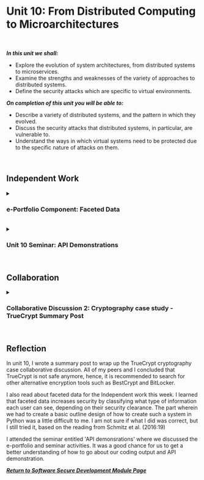 <!--layout: page
title: "SSDCS Unit 10 "
permalink: /ssdcs_unit10-->

# Unit 10: From Distributed Computing to Microarchitectures
<br>

_**In this unit we shall:** <br>_

- Explore the evolution of system architectures, from distributed systems to microservices.<br>
- Examine the strengths and weaknesses of the variety of approaches to distributed systems.<br>
- Define the security attacks which are specific to virtual environments.<br>

_**On completion of this unit you will be able to:** <br>_

- Describe a variety of distributed systems, and the pattern in which they evolved.<br>
- Discuss the security attacks that distributed systems, in particular, are vulnerable to.<br>
- Understand the ways in which virtual systems need to be protected due to the specific nature of attacks on them.<br>
<br>

## Independent Work

<details><summary><h3>e-Portfolio Component: Faceted Data</h3></summary><br>  

Read Schmitz et al (2016) article about faceted data.

Do you think this is a good approach to protect systems from data leakage? What are the pros and cons?
Create a basic outline design of how you would create such a system in Python. 

<img src="images/ssdcs_unit10_faceteddata1.png?raw=true"/>
<img src="images/ssdcs_unit10_faceteddata2.png?raw=true"/>
</details><br>

<details><summary><h3>Unit 10 Seminar: API Demonstrations</h3></summary><br>  

In this session, we will review your team’s progress for the final submission in Unit 11 by carrying out demonstrations of your code. Expand the API created in Unit 7 with functionality relevant to your summative code submission.

You are also welcome to demo your summative code assessment in Week 10 if you are complete by then, but the session is arranged for Week 11 to give you the maximum time available. The demonstrations in this seminar are for the API seminar work, without the assumption that your summative assessment development is complete by then.

Read the paper: S. Fiore et al. (2019) (in your reading list for this week). Making reference to page 117659 and the paragraph which begins, "Through an API or via web pages, ...", write a similar paragraph which is applicable for the system that you have designed and developed.". 

<img src="images/ssdcs_unit10_apidemonstrations.png?raw=true"/>
</details><br>

## Collaboration
<details><summary><h3>Collaborative Discussion 2: Cryptography case study - TrueCrypt Summary Post</h3></summary>
<img src="images/ssdcs_unit10_summarypost1.jpg?raw=true"/>
<img src="images/ssdcs_unit10_summarypost2.jpg?raw=true"/>
<img src="images/ssdcs_unit10_summarypost3.jpg?raw=true"/>
</details><Br>

## Reflection

In unit 10, I wrote a summary post to wrap up the TrueCrypt cryptography case collaborative discussion. All of my peers and I concluded that TrueCrypt is not safe anymore, hence, it is recommended to search for other alternative encryption tools such as BestCrypt and BitLocker. 

I also read about faceted data for the Independent work this week. I learned that faceted data increases security by classifying what type of information each user can see, depending on their security clearance. The part wherein we had to create a basic outline design of how to create such a system in Python was a little difficult to me. I am not sure if what I did was correct, but I still tried it, based on the reading from Schmitz et al. (2016:19)

I attended the seminar entitled 'API demonsrations' where we discussed the e-portfolio and seminar activities. It was a good chance for us to get a better understanding of how to go about our coding output and API demonstration. 

**_[Return to Software Secure Development Module Page](https://patzsantos.github.io/e-portfolio-uoeo/ssdcs_landing)_**
